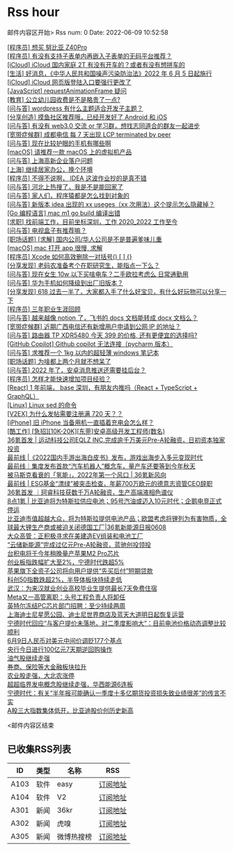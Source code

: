 # Rss hour

邮件内容区开始>
Rss num: 0  Date: 2022-06-09 10:52:58 <br/>

<a href='https://www.v2ex.com/t/858353#reply1'>[程序员] 想买 努比亚 Z40Pro</a><br/>
<a href='https://www.v2ex.com/t/858352#reply0'>[程序员] 有没有支持子表单内再嵌入子表单的无码平台推荐？</a><br/>
<a href='https://www.v2ex.com/t/858351#reply1'>[iCloud] iCloud 国内家庭 2T 有没有开车的？或者有没有想拼车的</a><br/>
<a href='https://www.v2ex.com/t/858350#reply1'>[生活] 好消息，《中华人民共和国噪声污染防治法》2022 年 6 月 5 日起施行</a><br/>
<a href='https://www.v2ex.com/t/858349#reply3'>[iCloud] iCloud 网页版登陆入口要强行更改了</a><br/>
<a href='https://www.v2ex.com/t/858348#reply0'>[JavaScript] requestAnimationFrame 疑问</a><br/>
<a href='https://www.v2ex.com/t/858347#reply8'>[教育] 公立幼儿园收费是不是略贵了一点?</a><br/>
<a href='https://www.v2ex.com/t/858346#reply0'>[问与答] wordpress 有什么主题适合开发子主题？</a><br/>
<a href='https://www.v2ex.com/t/858345#reply3'>[分享创造] 摸鱼社区推荐哦，已经开发好了 Android 和 iOS</a><br/>
<a href='https://www.v2ex.com/t/858344#reply0'>[问与答] 有没有 web3.0 交流 or 学习群，想找志同道合的群友一起进步</a><br/>
<a href='https://www.v2ex.com/t/858343#reply2'>[宽带症候群] 成都电信 每 7 天出现 LCP terminated by peer</a><br/>
<a href='https://www.v2ex.com/t/858342#reply0'>[问与答] 现在比较护眼的手机有哪些啊</a><br/>
<a href='https://www.v2ex.com/t/858341#reply12'>[macOS] 请推荐一款 macOS 上的虚拟机产品</a><br/>
<a href='https://www.v2ex.com/t/858340#reply2'>[问与答] 上海高新企业落户问题</a><br/>
<a href='https://www.v2ex.com/t/858339#reply14'>[上海] 继续居家办公，换个环境</a><br/>
<a href='https://www.v2ex.com/t/858337#reply17'>[程序员] 不得不说啊， IDEA 这波作业抄的是真不错</a><br/>
<a href='https://www.v2ex.com/t/858334#reply14'>[问与答] 河北上热搜了，我是不是能回家了</a><br/>
<a href='https://www.v2ex.com/t/858333#reply26'>[问与答] 家人们，程序猿都是怎么找到对象的</a><br/>
<a href='https://www.v2ex.com/t/858331#reply2'>[问与答] 新版本 idea 出现的 xx useges（xx 次用法）这个提示怎么隐藏掉？</a><br/>
<a href='https://www.v2ex.com/t/858330#reply4'>[Go 编程语言] mac m1 go build 编译出错</a><br/>
<a href='https://www.v2ex.com/t/858329#reply2'>[求职] 找前端工作，目前坐标深圳，工作 2020_2022 工作至今</a><br/>
<a href='https://www.v2ex.com/t/858328#reply10'>[问与答] 电视盒子有推荐嘛？</a><br/>
<a href='https://www.v2ex.com/t/858327#reply10'>[职场话题] [求解] 国内公司/华人公司是不是普遍爹味儿重</a><br/>
<a href='https://www.v2ex.com/t/858324#reply9'>[macOS] mac 打开 app 很慢, 求解</a><br/>
<a href='https://www.v2ex.com/t/858323#reply6'>[程序员] Xcode 如何高效删除一对括号() [ ] {}</a><br/>
<a href='https://www.v2ex.com/t/858322#reply3'>[分享发现] 老码农准备考个在职研究生，能指点一下么？</a><br/>
<a href='https://www.v2ex.com/t/858321#reply13'>[问与答] 现在女生 10w 以下买啥电车？二手欧拉考虑么 日常通勤用</a><br/>
<a href='https://www.v2ex.com/t/858320#reply2'>[问与答] 华为手机如何降级到出厂旧版本？</a><br/>
<a href='https://www.v2ex.com/t/858319#reply14'>[分享发现] 618 过去一半了，大家都入手了什么好宝贝，有什么好玩物可以分享一下</a><br/>
<a href='https://www.v2ex.com/t/858318#reply19'>[程序员] 三年职业生涯回顾</a><br/>
<a href='https://www.v2ex.com/t/858317#reply0'>[问与答] 越来越像 notion 了，飞书的 docs 文档能转成 docx 文档么？</a><br/>
<a href='https://www.v2ex.com/t/858315#reply0'>[宽带症候群] 近期广西电信还有新增用户申请到公网 IP 的地址？</a><br/>
<a href='https://www.v2ex.com/t/858314#reply18'>[问与答] 路由器 TP XDR5480 今天 399 的价格, 还有更便宜的选择吗?</a><br/>
<a href='https://www.v2ex.com/t/858313#reply1'>[GitHub Copilot] Github copilot 无法连接（pycharm 版本）</a><br/>
<a href='https://www.v2ex.com/t/858312#reply9'>[问与答] 求推荐一个 1kg 以内的超轻薄 windows 笔记本</a><br/>
<a href='https://www.v2ex.com/t/858310#reply23'>[职场话题] 为啥都上两个月就不想呆了</a><br/>
<a href='https://www.v2ex.com/t/858309#reply31'>[问与答] 2022 年了，安卓消息推送还需要挂后台？</a><br/>
<a href='https://www.v2ex.com/t/858308#reply16'>[程序员] 怎样才能快速增加项目经验？</a><br/>
<a href='https://www.v2ex.com/t/858307#reply2'>[React] 1 年前端， base 深圳，有朋友内推吗（React + TypeScript + GraphQL）</a><br/>
<a href='https://www.v2ex.com/t/858306#reply2'>[Linux] Linux sed 的命令</a><br/>
<a href='https://www.v2ex.com/t/858305#reply7'>[V2EX] 为什么发帖需要注册满 720 天？？</a><br/>
<a href='https://www.v2ex.com/t/858304#reply22'>[iPhone] 旧 iPhone 当备用机一直插着充电会怎么样？</a><br/>
<a href='https://www.v2ex.com/t/858303#reply0'>[酷工作] [急招][10K-20K][东莞]安卓高级开发工程师(数名)</a><br/>
<a href='https://36kr.com/p/1776061204236674'>36氪首发 | 运动科技公司EQLZ INC.完成逾千万美元Pre-A轮融资，日初资本独家投资</a><br/>
<a href='https://36kr.com/p/1775641611242112'>最前线 |《2022国内手游出海白皮书》发布，游戏出海步入多元变现时代</a><br/>
<a href='https://36kr.com/p/1776515788950404'>最前线｜集度发布首款“汽车机器人”概念车，量产车还要等到今年秋天</a><br/>
<a href='https://36kr.com/p/1768990370331142'>被马斯克看衰的「氢能」，2022年第一个风口 | 36氪新风向</a><br/>
<a href='https://36kr.com/p/1774476896696834'>最前线 | ESG基金“漂绿”被突击检查，年薪700万欧元的德意志资管CEO辞职</a><br/>
<a href='https://36kr.com/p/1776737814121350'>36氪首发 ｜珂睿科技获数千万A轮融资，生产高端液相色谱仪</a><br/>
<a href='https://36kr.com/p/1777038042287240'>8点1氪 | 比亚迪将为特斯拉供应电池；95号汽油或迈入10元时代；企鹅电竞正式停运</a><br/>
<a href='https://36kr.com/p/1776019611650435'>比亚迪市值超越大众，将为特斯拉提供电池产品；欧盟考虑将锂列为有害物质，全球最大锂生产商或被迫关闭德国工厂|36氪新能源日报0608</a><br/>
<a href='https://36kr.com/newsflashes/1777181560196225'>大众高管：正积极寻求在美建造EV组装和电池工厂</a><br/>
<a href='https://36kr.com/newsflashes/1777175668509577'>“云储新能源”完成过亿元Pre-A轮融资，蓝驰创投领投</a><br/>
<a href='https://36kr.com/newsflashes/1777174524120201'>台积电将于今年稍晚量产苹果M2 Pro芯片</a><br/>
<a href='https://36kr.com/newsflashes/1777171815517312'>创业板指跌幅扩大至2%，宁德时代跌超5%</a><br/>
<a href='https://36kr.com/newsflashes/1777166769409154'>苹果旗下全资子公司将向用户提供“先买后付”短期贷款</a><br/>
<a href='https://36kr.com/newsflashes/1777164046207881'>科创50指数跌超2%，半导体板块持续走低</a><br/>
<a href='https://36kr.com/newsflashes/1777160990428293'>武汉：为来汉就业创业高校毕业生提供最长7天免费住宿</a><br/>
<a href='https://36kr.com/newsflashes/1777153346259843'>Meta又一高管离职：头号工程负责人将卸任</a><br/>
<a href='https://36kr.com/newsflashes/1777149606972289'>英特尔冻结PC芯片部门招聘：至少持续两周</a><br/>
<a href='https://36kr.com/newsflashes/1777146889964424'>上海迪士尼星愿公园、迪士尼世界商店及蓝天大道明日起恢复运营</a><br/>
<a href='https://36kr.com/newsflashes/1777139054414983'>宁德时代回应“与客户提价未落地，对二季度影响大”：目前电池价格动态调整比较顺利</a><br/>
<a href='https://36kr.com/newsflashes/1777133438634882'>6月9日人民币对美元中间价调贬177个基点</a><br/>
<a href='https://36kr.com/newsflashes/1777132743445379'>央行今日进行100亿元7天期逆回购操作</a><br/>
<a href='https://36kr.com/newsflashes/1777122592459652'>油气股继续走强</a><br/>
<a href='https://36kr.com/newsflashes/1777120948374400'>券商、保险等大金融板块拉升</a><br/>
<a href='https://36kr.com/newsflashes/1777119589944196'>农业股走强，大北农涨停</a><br/>
<a href='https://36kr.com/newsflashes/1777117997141123'>超超临界发电概念股继续走强，华西能源6连板</a><br/>
<a href='https://36kr.com/newsflashes/1777115994672000'>宁德时代：有关“半年报可能确认一季度十多亿期货投资损失致业绩很差”的传言不实</a><br/>
<a href='https://36kr.com/newsflashes/1777110170963074'>A股三大指数集体低开，比亚迪股价创历史新高</a><br/>


<邮件内容区结束

## 已收集RSS列表

| ID | 类型 | 名称  | RSS  |
| -- | -- | -- | -- | 
| A103  | 软件 | easy | [订阅地址](http://rsshub.v2fy.com:1200/weibo/user/1088413295) |
| A104  | 软件 | V2  | [订阅地址](http://www.v2ex.com/index.xml) |
| A301  | 新闻 | 36kr | [订阅地址](https://www.36kr.com/feed) |
| A302  | 新闻 | 虎嗅 | [订阅地址](https://www.huxiu.com/rss/0.xml) |
| A305  | 新闻 | 微博热搜榜 | [订阅地址](https://rsshub.app/weibo/search/hot) |
